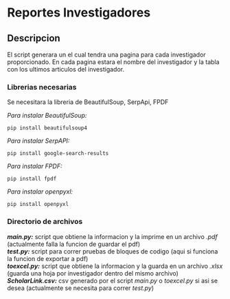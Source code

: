# Reportes Investigadores

## Descripcion
El script generara un el cual tendra una pagina para cada investigador proporcionado. En cada pagina estara el nombre del investigador y la tabla con los ultimos articulos del investigador.

### Librerias necesarias
Se necesitara la libreria de BeautifulSoup, SerpApi, FPDF

_Para instalar BeautifulSoup:_
 ```
 pip install beautifulsoup4
```

_Para instalar SerpAPI:_
```
pip install google-search-results
```

_Para instalar FPDF:_
```
pip install fpdf
```

_Para instalar openpyxl:_
```
pip install openpyxl
```

### Directorio de archivos
***main.py:*** script que obtiene la informacion y la imprime en un archivo _.pdf_ (actualmente falla la funcion de guardar el pdf)<br>
***test.py:*** script para correr pruebas de bloques de codigo (aqui si funciona la funcion de exportar a pdf)<br>
***toexcel.py:*** script que obtiene la informacion y la guarda en un archivo _.xlsx_ (guarda una hoja por investigador dentro del mismo archivo)<br>
***ScholarLink.csv:*** csv generado por el script _main.py_ o _toexcel.py_ si asi se desea (actualmente se necesita para correr _test.py_)<br>
